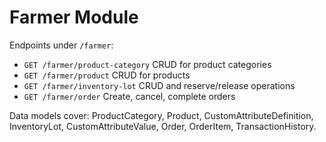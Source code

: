 # Farmer Module

Endpoints under `/farmer`:

- `GET /farmer/product-category` CRUD for product categories
- `GET /farmer/product` CRUD for products
- `GET /farmer/inventory-lot` CRUD and reserve/release operations
- `GET /farmer/order` Create, cancel, complete orders

Data models cover: ProductCategory, Product, CustomAttributeDefinition, InventoryLot, CustomAttributeValue, Order, OrderItem, TransactionHistory.

